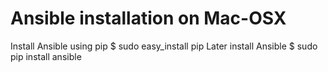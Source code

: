 
# Ansible installation on Mac-OSX
Install Ansible using pip
$ sudo easy_install pip
Later install Ansible
$ sudo pip install ansible
